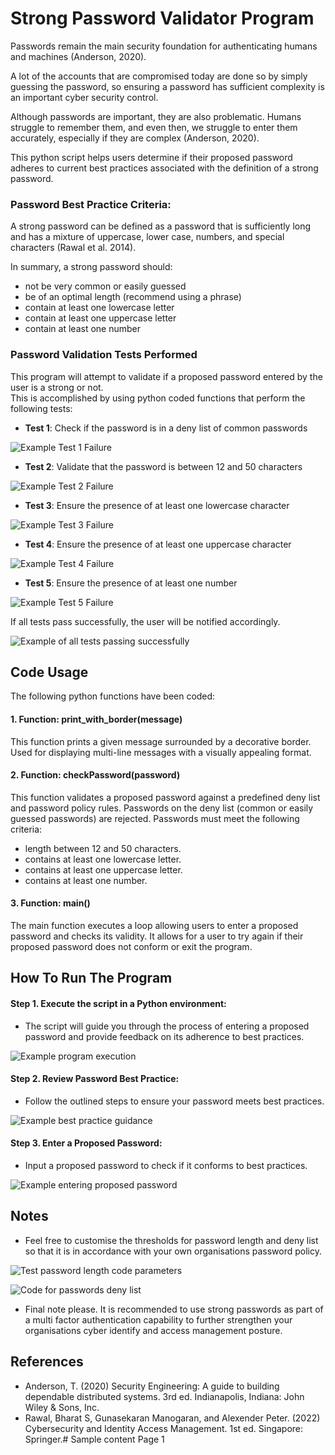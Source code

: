 # Strong Password Validator Program

Passwords remain the main security foundation for authenticating humans and machines (Anderson, 2020). 

A lot of the accounts that are compromised today are done so by simply guessing the password, so ensuring a password has sufficient complexity is an important cyber security control. 
 
Although passwords are important, they are also problematic. Humans struggle to remember them, and even then, we struggle to enter them accurately, especially if they are complex (Anderson, 2020).  

This python script helps users determine if their proposed password adheres to current best practices associated with the definition of a strong password. 

### Password Best Practice Criteria:

A strong password can be defined as a password that is sufficiently long and has a mixture of uppercase, lower case, numbers, and special characters (Rawal et al. 2014).

In summary, a strong password should:
 - not be very common or easily guessed
 - be of an optimal length (recommend using a phrase)
 - contain at least one lowercase letter
 - contain at least one uppercase letter
 - contain at least one number

### Password Validation Tests Performed

This program will attempt to validate if a proposed password entered by the user is a strong or not.  
This is accomplished by using python coded functions that perform the following tests:

- **Test 1**: Check if the password is in a deny list of common passwords

![Example Test 1 Failure](../img/Test1Failed.png)

- **Test 2**: Validate that the password is between 12 and 50 characters

![Example Test 2 Failure](.guides/img/Test2failed.png)

- **Test 3**: Ensure the presence of at least one lowercase character

![Example Test 3 Failure](.guides/img/Test3failed.png)

- **Test 4**: Ensure the presence of at least one uppercase character

![Example Test 4 Failure](.guides/img/Test4Failed.png)

- **Test 5**: Ensure the presence of at least one number

![Example Test 5 Failure](.guides/img/Test5Failed.png)

If all tests pass successfully, the user will be notified accordingly.

![Example of all tests passing successfully](.guides/img/StrongPasswordSuccess.png)

## Code Usage

The following python functions have been coded:

#### 1. Function: print_with_border(message)
This function prints a given message surrounded by a decorative border.
Used for displaying multi-line messages with a visually appealing format.

#### 2. Function: checkPassword(password)
This function validates a proposed password against a predefined deny list and password policy rules.
Passwords on the deny list (common or easily guessed passwords) are rejected.
Passwords must meet the following criteria:

 - length between 12 and 50 characters.
 - contains at least one lowercase letter.
 - contains at least one uppercase letter.
 - contains at least one number.

#### 3. Function: main()
The main function executes a loop allowing users to enter a proposed password and checks its validity. It allows for a user to try again if their proposed password does not conform or exit the program.

## How To Run The Program
#### Step 1. Execute the script in a Python environment:
 - The script will guide you through the process of entering a proposed password and provide feedback on its adherence to best practices.

 ![Example program execution](.guides/img/GetStarted.png)

#### Step 2. Review Password Best Practice:
 - Follow the outlined steps to ensure your password meets best practices.

 ![Example best practice guidance](.guides/img/StrongPasswordGuideance.png)

#### Step 3. Enter a Proposed Password:
 - Input a proposed password to check if it conforms to best practices.

 ![Example entering proposed password](.guides/img/StartEnteringPassword.png)

## Notes

 - Feel free to customise the thresholds for password length and deny list so that it is in accordance with your own organisations password policy.

 ![Test password length code parameters](.guides/img/TestPasswordlengthCode.png)

 ![Code for passwords deny list](.guides/img/DenyListCode.png)

 - Final note please. It is recommended to use strong passwords as part of a multi factor authentication capability to further strengthen your organisations cyber identify and access management posture.

## References
- Anderson, T. (2020) Security Engineering: A guide to building dependable distributed systems. 3rd ed. Indianapolis, Indiana: John Wiley & Sons, Inc.
- Rawal, Bharat S, Gunasekaran Manogaran, and Alexender Peter. (2022) Cybersecurity and Identity Access Management. 1st ed. Singapore: Springer.# Sample content Page 1
